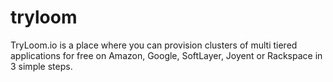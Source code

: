 tryloom
=======

TryLoom.io is a place where you can provision clusters of multi tiered applications for free on Amazon, Google, SoftLayer, Joyent or Rackspace in 3 simple steps.
